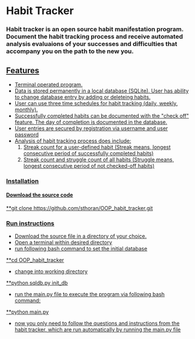 # Habit Tracker

### Habit tracker is an open source habit manifestation program. Document the habit tracking process and receive automated analysis evaluaions of your successes and difficulties that accompany you on the path to the new you.

 ## <u> Features

* Terminal operated program.
* Data is stored permanently in a local database (SQLite). User has ability to change database entry by adding or deleteing habits.
* User can use three time schedules for habit tracking (daily, weekly, monthly).
* Successfully completed habits can be documented with the "check off" feature. The day of completion is documented in the database.
* User entries are secured by registration via username and user password
* Analysis of habit tracking process does include:
    1. Streak count for a user-defined habit (Streak means, longest consecutive period of successfully completed habits)
    2. Streak count and struggle count of all habits (Struggle means, longest consecutive period of not checked-off habits)


### <u> Installation
   

#### Download the source code

**git clone https://github.com/sthoran/OOP_habit_tracker.git

### <u> Run instructions

* Download the source file in a directory of your choice. 
* Open a terminal within desired directory
* run following bash command to set the initial database

**cd OOP_habit_tracker

* change into working directory

**python sqldb.py init_db

* run the main.py file to execute the program via following bash command:

**python main.py

* now you only need to follow the questions and instructions from the habit tracker, which are run automatically by running the main.py file

 


```python

```
